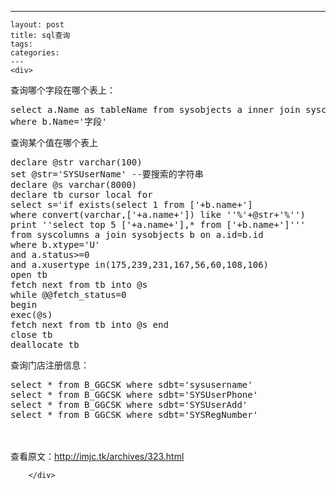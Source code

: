 ---
    layout: post
    title: sql查询
    tags:
    categories:
    ---
    <div>
<div>
<div id="sina_keyword_ad_area2" class="articalContent   ">
<p>查询哪个字段在哪个表上：</p>
<pre>select a.Name as tableName from sysobjects a inner join syscolumns b on a.ID=b.ID
where b.Name='字段'
</pre>
<p>查询某个值在哪个表上</p>
<pre>declare @str varchar(100)
set @str='SYSUserName' --要搜索的字符串
declare @s varchar(8000)
declare tb cursor local for
select s='if exists(select 1 from ['+b.name+']
where convert(varchar,['+a.name+']) like ''%'+@str+'%'')
print ''select top 5 ['+a.name+'],* from ['+b.name+']'''
from syscolumns a join sysobjects b on a.id=b.id
where b.xtype='U'
and a.status&gt;=0
and a.xusertype in(175,239,231,167,56,60,108,106)
open tb
fetch next from tb into @s
while @@fetch_status=0
begin
exec(@s)
fetch next from tb into @s end
close tb
deallocate tb
</pre>
<p>查询门店注册信息：</p>
<pre>select * from B_GGCSK where sdbt='sysusername'
select * from B_GGCSK where sdbt='SYSUserPhone'
select * from B_GGCSK where sdbt='SYSUserAdd'
select * from B_GGCSK where sdbt='SYSRegNumber'
</pre>
<p><br />
<br />
查看原文：<a href="http://imjc.tk/archives/323.html" rel="nofollow">http://imjc.tk/archives/323.html</a></p>
							
		</div>
</div>
</div>
    
